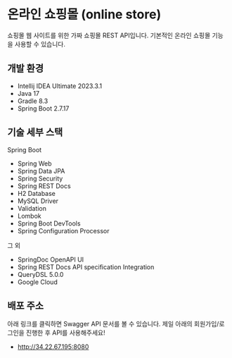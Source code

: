 # 온라인 쇼핑몰 (online store)

쇼핑몰 웹 사이트를 위한 가짜 쇼핑몰 REST API입니다. 기본적인 온라인 쇼핑몰 기능을 사용할 수 있습니다.

## 개발 환경

* Intellij IDEA Ultimate 2023.3.1
* Java 17
* Gradle 8.3
* Spring Boot 2.7.17

## 기술 세부 스택

Spring Boot

* Spring Web
* Spring Data JPA
* Spring Security
* Spring REST Docs
* H2 Database
* MySQL Driver
* Validation
* Lombok
* Spring Boot DevTools
* Spring Configuration Processor

그 외

* SpringDoc OpenAPI UI
* Spring REST Docs API specification Integration
* QueryDSL 5.0.0
* Google Cloud

## 배포 주소

아래 링크를 클릭하면 Swagger API 문서를 볼 수 있습니다. 제일 아래의 회원가입/로그인을 진행한 후 API를 사용해주세요!
* http://34.22.67.195:8080
